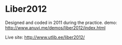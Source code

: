 Liber2012
=========
Designed and coded in 2011 during the practice.
demo: http://www.anuvi.me/demos/liber2012/index.html

Live site: http://www.utlib.ee/liber2012/
